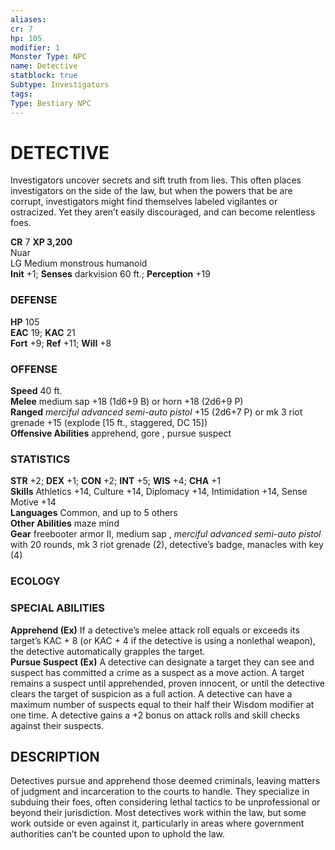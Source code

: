 ```yaml
---
aliases: 
cr: 7
hp: 105
modifier: 1
Monster Type: NPC
name: Detective
statblock: true
Subtype: Investigators
tags: 
Type: Bestiary NPC
---
```

# DETECTIVE
Investigators uncover secrets and sift truth from lies. This often places investigators on the side of the law, but when the powers that be are corrupt, investigators might find themselves labeled vigilantes or ostracized. Yet they aren’t easily discouraged, and can become relentless foes.

**CR** 7
**XP 3,200**  
Nuar  
LG Medium monstrous humanoid  
**Init** +1; **Senses** darkvision 60 ft.; **Perception** +19  

### DEFENSE

**HP** 105  
**EAC** 19; **KAC** 21  
**Fort** +9; **Ref** +11; **Will** +8  

### OFFENSE

**Speed** 40 ft.  
**Melee** medium sap +18 (1d6+9 B) or horn +18 (2d6+9 P)  
**Ranged** _merciful advanced semi-auto pistol_ +15 (2d6+7 P) or mk 3 riot grenade +15 (explode \[15 ft., staggered, DC 15\])  
**Offensive Abilities** apprehend, gore , pursue suspect

### STATISTICS

**STR** +2; **DEX** +1; **CON** +2; **INT** +5; **WIS** +4; **CHA** +1  
**Skills** Athletics +14, Culture +14, Diplomacy +14, Intimidation +14, Sense Motive +14  
**Languages** Common, and up to 5 others  
**Other Abilities** maze mind  
**Gear** freebooter armor II, medium sap , _merciful advanced semi-auto pistol_ with 20 rounds, mk 3 riot grenade (2), detective’s badge, manacles with key (4)

### ECOLOGY

### SPECIAL ABILITIES

**Apprehend (Ex)** If a detective’s melee attack roll equals or exceeds its target’s KAC + 8 (or KAC + 4 if the detective is using a nonlethal weapon), the detective automatically grapples the target.  
**Pursue Suspect (Ex)** A detective can designate a target they can see and suspect has committed a crime as a suspect as a move action. A target remains a suspect until apprehended, proven innocent, or until the detective clears the target of suspicion as a full action. A detective can have a maximum number of suspects equal to their half their Wisdom modifier at one time. A detective gains a +2 bonus on attack rolls and skill checks against their suspects.

## DESCRIPTION

Detectives pursue and apprehend those deemed criminals, leaving matters of judgment and incarceration to the courts to handle. They specialize in subduing their foes, often considering lethal tactics to be unprofessional or beyond their jurisdiction. Most detectives work within the law, but some work outside or even against it, particularly in areas where government authorities can’t be counted upon to uphold the law.